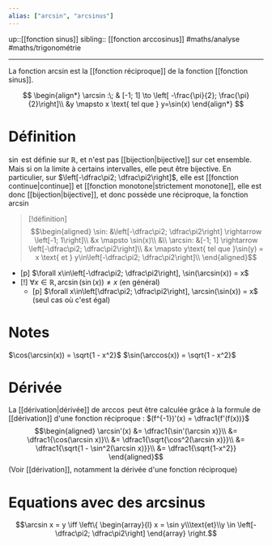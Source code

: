 ```yaml
---
alias: ["arcsin", "arcsinus"]
---
```

up::[[fonction sinus]]
sibling:: [[fonction arccosinus]]
#maths/analyse #maths/trigonométrie 

----
La fonction arcsin est la [[fonction réciproque]] de la fonction [[fonction sinus]].

$$
\begin{align*}
\arcsin :\; & [-1; 1] \to \left[ -\frac{\pi}{2}; \frac{\pi}{2}\right]\\
&y \mapsto x \text{ tel que } y=\sin(x)
\end{align*}
$$

# Définition
$\sin$ est définie sur $\mathbb{R}$, et n'est pas [[bijection|bijective]] sur cet ensemble.
Mais si on la limite à certains intervalles, elle peut être bijective.
En particulier, sur $\left[-\dfrac\pi2; \dfrac\pi2\right]$, elle est [[fonction continue|continue]] et [[fonction monotone|strictement monotone]], elle est donc [[bijection|bijective]], et donc possède une réciproque, la fonction $\arcsin$

> [!définition]
> $$\begin{aligned}
> \sin: &\left[-\dfrac\pi2; \dfrac\pi2\right] \rightarrow \left[-1; 1\right]\\
>       &x \mapsto \sin(x)\\
> &\\
> \arcsin: &[-1; 1] \rightarrow \left[-\dfrac\pi2; \dfrac\pi2\right]\\
>     &x \mapsto y\text{ tel que }\sin(y) = x \text{ et } y\in\left[-\dfrac\pi2; \dfrac\pi2\right]\\
> \end{aligned}$$

 - [p] $\forall x\in\left[-\dfrac\pi2; \dfrac\pi2\right], \sin(\arcsin(x)) = x$
 - [!] $\forall x\in\mathbb{R}, \arcsin(\sin(x))\neq x$ (en général)
     - [p] $\forall x\in\left[\dfrac\pi2; \dfrac\pi2\right], \arcsin(\sin(x)) = x$ (seul cas où c'est égal)

# Notes

$\cos(\arcsin(x)) = \sqrt{1 - x^2}$
$\sin(\arccos(x)) = \sqrt{1 - x^2}$

# Dérivée
La [[dérivation|dérivée]] de $\arccos$ peut être calculée grâce à la formule de [[dérivation]] d'une fonction réciproque :
$(f^{-1})'(x) = \dfrac1{f'(f(x))}$
$$\begin{aligned}
\arcsin'(x) &= \dfrac1{\sin'(\arcsin x)}\\
&= \dfrac1{\cos(\arcsin x)}\\
&= \dfrac1{\sqrt{\cos^2(\arcsin x)}}\\
&= \dfrac1{\sqrt{1 - \sin^2(\arcsin x)}}\\
&= \dfrac1{\sqrt{1-x^2}}
\end{aligned}$$
(Voir [[dérivation]], notamment la dérivée d'une fonction réciproque)

# Equations avec des arcsinus
$$\arcsin x = y \iff \left\{ \begin{array}{l} x = \sin y\\\text{et}\\y \in \left[-\dfrac\pi2; \dfrac\pi2\right] \end{array} \right.$$

